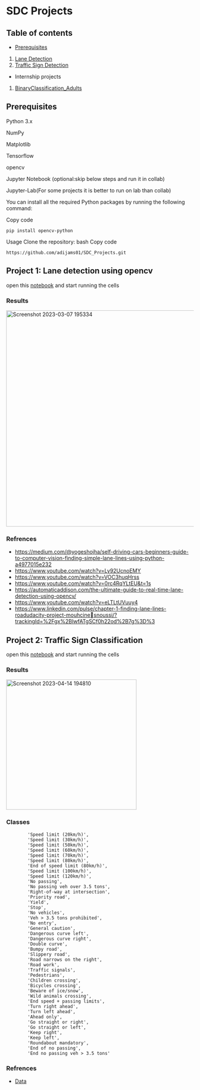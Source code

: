 # SDC Projects
## Table of contents
* [Prerequisites](https://github.com/adijams01/SDC_Projects#prerequisites)
1. [Lane Detection](https://github.com/adijams01/SDC_Projects/blob/main/SDC_Project_01_Lane_Detection/Lane_Detection.ipynb)
2. [Traffic Sign Detection](https://github.com/adijams01/SDC_Projects/blob/main/SDC_Project_02_Traffic_sign_Classification/TrafficSignClassification.ipynb)

* Internship projects
1. [BinaryClassification_Adults](https://github.com/adijams01/SDC_Projects/tree/main/Internship/project_1)
## Prerequisites
Python 3.x

NumPy

Matplotlib

Tensorflow

opencv

Jupyter Notebook (optional:skip below steps and run it in collab)

Jupyter-Lab(For some projects it is better to run on lab than collab)

You can install all the required Python packages by running the following command:

Copy code
```
pip install opencv-python
```
Usage
Clone the repository:
bash
Copy code
```
https://github.com/adijams01/SDC_Projects.git
```

## Project 1: Lane detection using opencv

open this [notebook](https://github.com/adijams01/SDC_Projects/blob/main/SDC_Project_01_Lane_Detection/Lane_Detection.ipynb) and start running the cells

### Results

<img width="581" alt="Screenshot 2023-03-07 195334" src="https://user-images.githubusercontent.com/92617405/223450333-8760514f-2c9c-48a8-b552-1e2e690f5206.png">

### Refrences
* https://medium.com/@yogeshojha/self-driving-cars-beginners-guide-to-computer-vision-finding-simple-lane-lines-using-python-a4977015e232
* https://www.youtube.com/watch?v=Ly92UcnoEMY 
* https://www.youtube.com/watch?v=VOC3huqHrss
* https://www.youtube.com/watch?v=0rc4RqYLtEU&t=1s 
* https://automaticaddison.com/the-ultimate-guide-to-real-time-lane-detection-using-opencv/
* https://www.youtube.com/watch?v=eLTLtUVuuy4
* https://www.linkedin.com/pulse/chapter-1-finding-lane-lines-roadudacity-project-mouhcinesnoussi/?trackingId=%2Fgx%2BIwfATgSCf0h22od%2B7g%3D%3

## Project 2: Traffic Sign Classification

open this [notebook](https://github.com/adijams01/SDC_Projects/blob/main/TrafficSignClassification.ipynb) and start running the cells

### Results


<img width="350" alt="Screenshot 2023-04-14 194810" src="https://user-images.githubusercontent.com/92617405/232070485-43d59230-7c59-4c90-b872-45680d13962b.png">

### Classes

            'Speed limit (20km/h)',
            'Speed limit (30km/h)', 
            'Speed limit (50km/h)', 
            'Speed limit (60km/h)', 
            'Speed limit (70km/h)', 
            'Speed limit (80km/h)', 
            'End of speed limit (80km/h)', 
            'Speed limit (100km/h)', 
            'Speed limit (120km/h)', 
            'No passing', 
            'No passing veh over 3.5 tons', 
            'Right-of-way at intersection', 
            'Priority road', 
            'Yield', 
            'Stop', 
            'No vehicles', 
            'Veh > 3.5 tons prohibited', 
            'No entry', 
            'General caution', 
            'Dangerous curve left', 
            'Dangerous curve right', 
            'Double curve', 
            'Bumpy road', 
            'Slippery road', 
            'Road narrows on the right', 
            'Road work', 
            'Traffic signals', 
            'Pedestrians', 
            'Children crossing', 
            'Bicycles crossing', 
            'Beware of ice/snow',
            'Wild animals crossing', 
            'End speed + passing limits', 
            'Turn right ahead', 
            'Turn left ahead', 
            'Ahead only', 
            'Go straight or right', 
            'Go straight or left', 
            'Keep right', 
            'Keep left', 
            'Roundabout mandatory', 
            'End of no passing', 
            'End no passing veh > 3.5 tons' 

### Refrences
* [Data](https://www.kaggle.com/datasets/meowmeowmeowmeowmeow/gtsrb-german-traffic-sign?resource=download)
